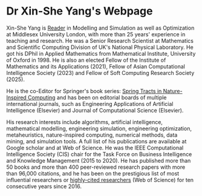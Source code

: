 # Dr Xin-She Yang's Webpage

Xin-She Yang is [Reader](https://en.wikipedia.org/wiki/Reader_(academic_rank)) in Modelling and Simulation as well as Optimization at Middlesex University London, with more than 25 years' experience in teaching and research. He was a Senior Research Scientist at Mathematics and Scientific Computing Division of UK's National Physical Laboratory. He got his DPhil in Applied Mathematics from Mathematical Institute, University of Oxford in 1998. He is also an elected Fellow of the Institute of Mathematics and its Applications (2021), Fellow of Asian Computational Intelligence Society (2023) and Fellow of Soft Computing Research Society (2025).

He is the co-Editor for Springer's book series: [Spring Tracts in Nature-Inspired Computing](https://www.springer.com/series/16134) and has been on editorial boards of multiple international journals, such as Engineering Applications of Artificial Intelligence (Elsevier) and Journal of Computational Science (Elsevier).

His research interests include algorithms, artificial intelligence, mathematical modelling, engineering simulation, engineering optimization, metaheuristics, nature-inspired computing, numerical methods, data mining, and simulation tools. A full list of his publications are available at Google scholar and at Web of Science.  He was the IEEE Computational Intelligence Society (CIS) chair for the Task Force on Business Intelligence and Knowledge Management (2015 to 2020). He has published more than 50 books and more than 400 peer-reviewed research papers with more than 96,000 citations, and he has been on the prestigious list of most influential researchers or [highly-cited researchers](https://www.webofscience.com/wos/author/record/I-5662-2019) (Web of Science) for ten consecutive years since 2016. 
